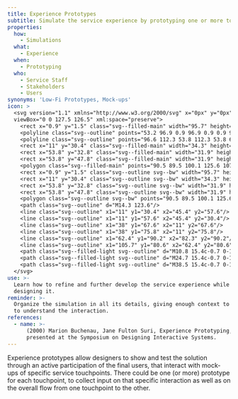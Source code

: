 ```yaml
---
title: Experience Prototypes
subtitle: Simulate the service experience by prototyping one or more touchpoints.
properties:
  how:
    - Simulations
  what:
    - Experience
  when:
    - Prototyping
  who:
    - Service Staff
    - Stakeholders
    - Users
synonyms: 'Low-Fi Prototypes, Mock-ups'
icon: >
  <svg version="1.1" xmlns="http://www.w3.org/2000/svg" x="0px" y="0px"
  viewBox="0 0 127.5 126.5" xml:space="preserve">
    <rect x="0.9" y="1.5" class="svg--filled-main" width="95.7" height="19.5"/>
    <polyline class="svg--outline" points="53.2 96.9 0.9 96.9 0.9 0.9 96.9 0.9 96.9 65.6 "/>
    <polyline class="svg--outline" points="96.6 112.3 53.8 112.3 53.8 66.6 117.5 66.6 117.5 96.8 "/>
    <rect x="11" y="30.4" class="svg--filled-main" width="34.3" height="27.2"/>
    <rect x="53.8" y="32.8" class="svg--filled-main" width="31.9" height="7.5"/>
    <rect x="53.8" y="47.8" class="svg--filled-main" width="31.9" height="7.5"/>
    <polygon class="svg--filled-main" points="90.5 89.5 100.1 125.6 107.3 114.4 117.4 124.6 125.5 116.4 115.4 106.3 126.6 99.2 "/>
    <rect x="0.9" y="1.5" class="svg--outline svg--bw" width="95.7" height="19.5"/>
    <rect x="11" y="30.4" class="svg--outline svg--bw" width="34.3" height="27.2"/>
    <rect x="53.8" y="32.8" class="svg--outline svg--bw" width="31.9" height="7.5"/>
    <rect x="53.8" y="47.8" class="svg--outline svg--bw" width="31.9" height="7.5"/>
    <polygon class="svg--outline svg--bw" points="90.5 89.5 100.1 125.6 107.3 114.4 117.4 124.6 125.5 116.4 115.4 106.3 126.6 99.2 "/>
    <path class="svg--outline" d="M14.3 123.6"/>
    <line class="svg--outline" x1="11" y1="30.4" x2="45.4" y2="57.6"/>
    <line class="svg--outline" x1="11" y1="57.6" x2="45.4" y2="30.4"/>
    <line class="svg--outline" x1="38" y1="67.6" x2="11" y2="67.6"/>
    <line class="svg--outline" x1="38" y1="75.8" x2="11" y2="75.8"/>
    <line class="svg--outline" x1="62.4" y1="90.2" x2="82.3" y2="90.2"/>
    <line class="svg--outline" x1="105.7" y1="80.6" x2="62.4" y2="80.6"/>
    <path class="svg--filled-light svg--outline" d="M10.8 15.4c-0.7 0-1.3-0.3-1.8-0.8 -0.1-0.1-0.2-0.2-0.3-0.4 -0.1-0.1-0.2-0.3-0.2-0.4 -0.1-0.2-0.1-0.3-0.2-0.5 0-0.2-0.1-0.3-0.1-0.5 0-0.7 0.3-1.3 0.8-1.8 0.7-0.7 1.8-0.9 2.8-0.6 0.3 0.1 0.6 0.3 0.8 0.6 0.5 0.5 0.7 1.1 0.7 1.8 0 0.2 0 0.3-0.1 0.5 0 0.2-0.1 0.3-0.1 0.5 -0.1 0.2-0.2 0.3-0.3 0.4 -0.1 0.2-0.2 0.3-0.3 0.4 -0.2 0.3-0.5 0.4-0.8 0.6C11.5 15.3 11.2 15.4 10.8 15.4z"/>
    <path class="svg--filled-light svg--outline" d="M24.7 15.4c-0.7 0-1.3-0.3-1.8-0.8 -0.1-0.1-0.2-0.2-0.3-0.4 -0.1-0.1-0.2-0.3-0.2-0.4 -0.1-0.2-0.1-0.3-0.2-0.5 0-0.2-0.1-0.3-0.1-0.5 0-0.7 0.3-1.3 0.8-1.8 0.7-0.7 1.8-0.9 2.8-0.6 0.3 0.1 0.6 0.3 0.8 0.6 0.5 0.5 0.7 1.1 0.7 1.8 0 0.2 0 0.3-0.1 0.5 0 0.2-0.1 0.3-0.1 0.5 -0.1 0.2-0.2 0.3-0.3 0.4 -0.1 0.2-0.2 0.3-0.3 0.4 -0.2 0.3-0.5 0.4-0.8 0.6C25.3 15.3 25 15.4 24.7 15.4z"/>
    <path class="svg--filled-light svg--outline" d="M38.5 15.4c-0.7 0-1.3-0.3-1.8-0.8 -0.1-0.1-0.2-0.2-0.3-0.4 -0.1-0.1-0.2-0.3-0.2-0.4 -0.1-0.2-0.1-0.3-0.2-0.5 0-0.2-0.1-0.3-0.1-0.5 0-0.7 0.3-1.3 0.8-1.8 0.7-0.7 1.8-0.9 2.8-0.6 0.3 0.1 0.6 0.3 0.8 0.6 0.5 0.5 0.7 1.1 0.7 1.8 0 0.2 0 0.3-0.1 0.5 0 0.2-0.1 0.3-0.1 0.5 -0.1 0.2-0.2 0.3-0.3 0.4 -0.1 0.2-0.2 0.3-0.3 0.4 -0.2 0.3-0.5 0.4-0.8 0.6C39.1 15.3 38.8 15.4 38.5 15.4z"/>
  </svg>
use: >-
  Learn how to refine and further develop the service experience while still
  designing it.
reminder: >-
  Organize the simulation in all its details, giving enough context to the user
  to understand the interaction.
references:
  - name: >-
      (2000) Marion Buchenau, Jane Fulton Suri, Experience Prototyping, paper
      presented at the Symposium on Designing Interactive Systems.
---
```

Experience prototypes allow designers to show and test the solution through an active participation of the final users, that interact with mock-ups of specific service touchpoints. There could be one (or more) prototype for each touchpoint, to collect input on that specific interaction as well as on the overall flow from one touchpoint to the other.
